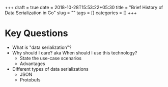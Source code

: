 +++ 
draft = true
date = 2018-10-28T15:53:22+05:30
title = "Brief History of Data Serialization in Go"
slug = ""
tags = []
categories = []
+++

# Key Questions
- What is "data serialization"?
- Why should I care? aka When should I use this technology?
    - State the use-case scenarios
    - Advantages
- Different types of data serializations
    - JSON
    - Protobufs
